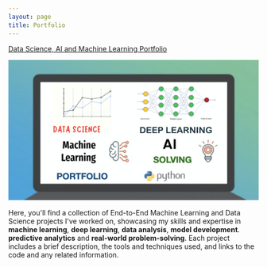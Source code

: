 ```yaml
---
layout: page
title: Portfolio
---
```


[Data Science, AI and Machine Learning Portfolio](https://github.com/DrAdrianDC/Portfolio-Machine_Learning)
  
<img src="images/portfolio.png" alt="Data Science, AI and Machine Learning Portfolio" style="width:600px;"/>

Here, you'll find a collection of End-to-End Machine Learning and Data Science projects I've worked on, showcasing my skills and expertise in **machine learning**, **deep learning**, **data analysis**, **model development**. **predictive analytics** and **real-world problem-solving**. Each project includes a brief description, the tools and techniques used, and links to the code and any related information.

